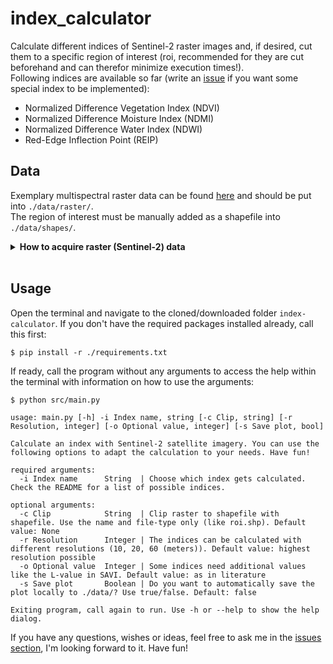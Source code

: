 # index_calculator

Calculate different indices of Sentinel-2 raster images and, if desired, cut them to a specific region of interest (roi, recommended for they are cut beforehand and can therefor minimize execution times!). <br/>
Following indices are available so far (write an <a href="https://github.com/GrHalbgott/index-calculator/issues">issue</a> if you want some special index to be implemented):
- Normalized Difference Vegetation Index (NDVI)
- Normalized Difference Moisture Index (NDMI)
- Normalized Difference Water Index (NDWI)
- Red-Edge Inflection Point (REIP)

## Data


Exemplary multispectral raster data can be found <a href="https://heibox.uni-heidelberg.de/d/5a5c773e48cf410a9ed6/">here</a> and should be put into `./data/raster/`.<br/>
The region of interest must be manually added as a shapefile into `./data/shapes/`.

<details>
   <summary><b>How to acquire raster (Sentinel-2) data</b></summary>
<br/>

1. Navigate to <a href="https://scihub.copernicus.eu/dhus/#/self-registration">Copernicus Open Access Hub by ESA registration form</a> and set up an account
2. Log in on <a href="https://scihub.copernicus.eu/dhus/#/home">Copernicus Open Access Hub</a>. Without logging in you cannot download the required data
3. Specify the search area in the map with right-click (move map with left-click and zoom in with mouse wheel)
4. Click on the three stripes left of the search box to open the advanced search (upper left corner of screen)
5. Select Sentinel-2 and put following statement in the box for the cloud cover: `[0 TO 2]`
6. If you want to search for data in a specific time period, put the required dates in "sensing period"
7. Click on the search button (upper right of search box) and wait until the results are displayed
8. Search for an image with full extent (no black parts) and minimal cloud cover
9. Hover over the entry and click on the eye icon ("View product details") which appears along with other icons on the lower right side of the entry
10. Check in the quick look window if the data seems suitable
<br/><br/>
    > If the images you are looking for are offline, take a look at <a href="https://github.com/GrHalbgott/Plants-vs-CO2/wiki/Troubleshooting">troubleshooting - Sentinel-2 data offline</a> for some help on that problem.
11. In the Inspector, click on the download-arrow in the lower right corner to download the complete ZIP-file
12. When downloaded, extract the ZIP-file and put the new folder in the `./data/raster/` folder
</details>
<br/>

## Usage

Open the terminal and navigate to the cloned/downloaded folder `index-calculator`. If you don't have the required packages installed already, call this first:
```
$ pip install -r ./requirements.txt
```
If ready, call the program without any arguments to access the help within the terminal with information on how to use the arguments:
```
$ python src/main.py

usage: main.py [-h] -i Index name, string [-c Clip, string] [-r Resolution, integer] [-o Optional value, integer] [-s Save plot, bool]

Calculate an index with Sentinel-2 satellite imagery. You can use the following options to adapt the calculation to your needs. Have fun!

required arguments:
  -i Index name      String  | Choose which index gets calculated. Check the README for a list of possible indices.

optional arguments:
  -c Clip            String  | Clip raster to shapefile with shapefile. Use the name and file-type only (like roi.shp). Default value: None
  -r Resolution      Integer | The indices can be calculated with different resolutions (10, 20, 60 (meters)). Default value: highest resolution possible
  -o Optional value  Integer | Some indices need additional values like the L-value in SAVI. Default value: as in literature
  -s Save plot       Boolean | Do you want to automatically save the plot locally to ./data/? Use true/false. Default: false

Exiting program, call again to run. Use -h or --help to show the help dialog.

```
If you have any questions, wishes or ideas, feel free to ask me in the <a href="https://github.com/GrHalbgott/index-calculator/issues">issues section</a>, I'm looking forward to it. Have fun!
